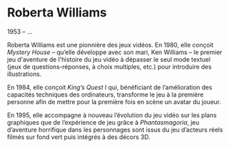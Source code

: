 # Roberta Williams

1953 – …

Roberta Williams est une pionnière des jeux vidéos. En 1980, elle conçoit _Mystery House_ – qu’elle développe avec son mari, Ken Williams – le premier jeu d'aventure de l'histoire du jeu vidéo à dépasser le seul mode textuel (jeux de questions-réponses, à choix multiples, etc.) pour introduire des illustrations. 

En 1984, elle conçoit _King’s Quest I_ qui, bénéficiant de l’amélioration des capacités techniques des ordinateurs, transforme le jeu à la première personne afin de mettre pour la première fois en scène un avatar du joueur.

En 1995, elle accompagne à nouveau l’évolution du jeu vidéo sur les plans graphiques que de l’expérience de jeu grâce à _Phantasmagoria_, jeu d’aventure horrifique dans les personnages sont issus du jeu d’acteurs réels filmés sur fond vert puis intégrés à des décors 3D.